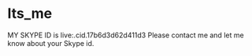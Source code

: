 # Its_me

MY SKYPE ID is live:.cid.17b6d3d62d411d3
Please contact me and let me know about your Skype id.
